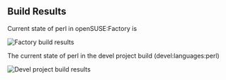 
## Build Results

Current state of perl in openSUSE:Factory is

![Factory build results](https://br.opensuse.org/status/openSUSE:Factory/perl-File-Map/standard)

The current state of perl in the devel project build (devel:languages:perl)

![Devel project build results](https://br.opensuse.org/status/devel:languages:perl/perl-File-Map)


